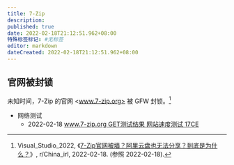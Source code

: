 ```yaml
---
title: 7-Zip
description:
published: true
date: 2022-02-18T21:12:51.962+08:00
特殊标签标记: #无标签
editor: markdown
dateCreated: 2022-02-18T21:12:51.962+08:00
---
```


## 官网被封锁

未知时间，7-Zip 的官网 <www.7-zip.org> 被 GFW 封锁。[^sv9a7i]

[^sv9a7i]: Visual_Studio_2022, 《[7-Zip官网被墙？阿里云盘也无法分享？到底是为什么？](www.reddit.com/r/China_irl/comments/sv9a7i/7zip官网被墙阿里云盘也无法分享到底是为什么/)》, r/China_irl, 2022-02-18. (参照 2022-02-18).

+ 网络测试
    + 2022-02-18 [www.7-zip.org GET测试结果 网站速度测试 17CE](https://web.archive.org/web/20220218080955/http://www.17ce.com/site/http/20220218_ce7b5690909111ec89545fe60f9332a6:1.html)
